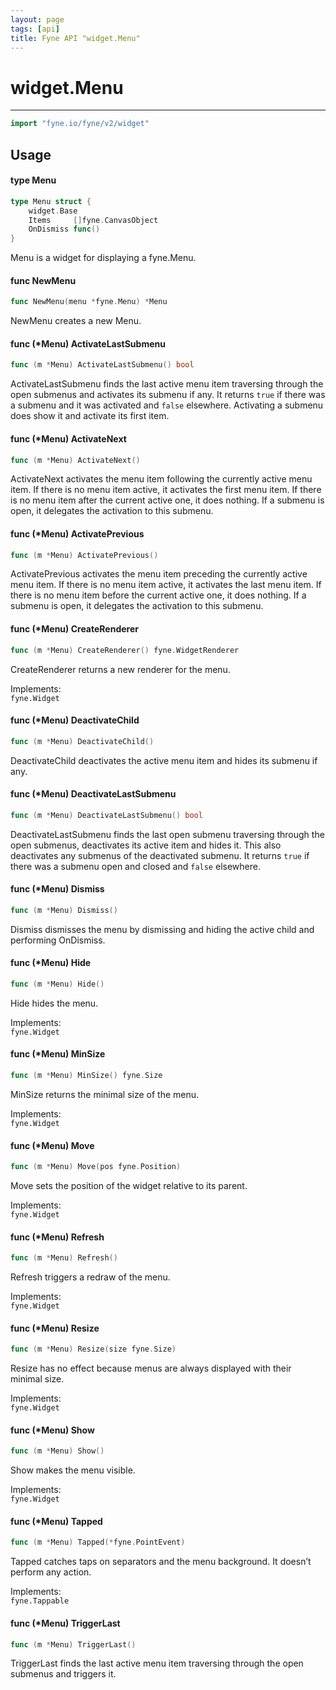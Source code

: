 ```yaml
---
layout: page
tags: [api]
title: Fyne API "widget.Menu"
---
```


# widget.Menu
---
```go
import "fyne.io/fyne/v2/widget"
```

## Usage

#### type Menu

```go
type Menu struct {
	widget.Base
	Items     []fyne.CanvasObject
	OnDismiss func()
}
```

Menu is a widget for displaying a fyne.Menu.

#### func  NewMenu

```go
func NewMenu(menu *fyne.Menu) *Menu
```
NewMenu creates a new Menu.

#### func (*Menu) ActivateLastSubmenu

```go
func (m *Menu) ActivateLastSubmenu() bool
```
ActivateLastSubmenu finds the last active menu item traversing through the open submenus and activates its submenu if any. It returns `true` if there was a submenu and it was activated and `false` elsewhere. Activating a submenu does show it and activate its first item.

#### func (*Menu) ActivateNext

```go
func (m *Menu) ActivateNext()
```
ActivateNext activates the menu item following the currently active menu item. If there is no menu item active, it activates the first menu item. If there is no menu item after the current active one, it does nothing. If a submenu is open, it delegates the activation to this submenu.

#### func (*Menu) ActivatePrevious

```go
func (m *Menu) ActivatePrevious()
```
ActivatePrevious activates the menu item preceding the currently active menu item. If there is no menu item active, it activates the last menu item. If there is no menu item before the current active one, it does nothing. If a submenu is open, it delegates the activation to this submenu.

#### func (*Menu) CreateRenderer

```go
func (m *Menu) CreateRenderer() fyne.WidgetRenderer
```
CreateRenderer returns a new renderer for the menu.


<div class="implements">Implements: <code>
fyne.Widget</code></div>

#### func (*Menu) DeactivateChild

```go
func (m *Menu) DeactivateChild()
```
DeactivateChild deactivates the active menu item and hides its submenu if any.

#### func (*Menu) DeactivateLastSubmenu

```go
func (m *Menu) DeactivateLastSubmenu() bool
```
DeactivateLastSubmenu finds the last open submenu traversing through the open submenus, deactivates its active item and hides it. This also deactivates any submenus of the deactivated submenu. It returns `true` if there was a submenu open and closed and `false` elsewhere.

#### func (*Menu) Dismiss

```go
func (m *Menu) Dismiss()
```
Dismiss dismisses the menu by dismissing and hiding the active child and performing OnDismiss.

#### func (*Menu) Hide

```go
func (m *Menu) Hide()
```
Hide hides the menu.


<div class="implements">Implements: <code>
fyne.Widget</code></div>

#### func (*Menu) MinSize

```go
func (m *Menu) MinSize() fyne.Size
```
MinSize returns the minimal size of the menu.


<div class="implements">Implements: <code>
fyne.Widget</code></div>

#### func (*Menu) Move

```go
func (m *Menu) Move(pos fyne.Position)
```
Move sets the position of the widget relative to its parent.


<div class="implements">Implements: <code>
fyne.Widget</code></div>

#### func (*Menu) Refresh

```go
func (m *Menu) Refresh()
```
Refresh triggers a redraw of the menu.


<div class="implements">Implements: <code>
fyne.Widget</code></div>

#### func (*Menu) Resize

```go
func (m *Menu) Resize(size fyne.Size)
```
Resize has no effect because menus are always displayed with their minimal size.


<div class="implements">Implements: <code>
fyne.Widget</code></div>

#### func (*Menu) Show

```go
func (m *Menu) Show()
```
Show makes the menu visible.


<div class="implements">Implements: <code>
fyne.Widget</code></div>

#### func (*Menu) Tapped

```go
func (m *Menu) Tapped(*fyne.PointEvent)
```
Tapped catches taps on separators and the menu background. It doesn’t perform any action.


<div class="implements">Implements: <code>
fyne.Tappable</code></div>

#### func (*Menu) TriggerLast

```go
func (m *Menu) TriggerLast()
```
TriggerLast finds the last active menu item traversing through the open submenus and triggers it.
